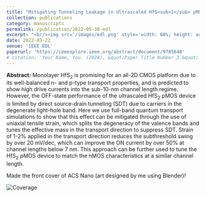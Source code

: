 ```yaml
---
title: "Mitigating Tunneling Leakage in Ultrascaled HfS<sub>2</sub> pMOS Devices With Uniaxial Strain"
collection: publications
category: manuscripts
permalink: /publication/2022-05-30-edl
excerpt: "<br/><img src='/images/edl.png' style='width: 60%; height: auto;'>>"
date: 2022-03-22
venue: 'IEEE EDL'
paperurl: 'https://ieeexplore.ieee.org/abstract/document/9785648'
# citation: 'Your Name, You. (2024). &quot;Paper Title Number 3.&quot; <i>GitHub Journal of Bugs</i>. 1(3).'
---
```


**Abstract:** Monolayer HfS<sub>2</sub> is promising for an all-2D CMOS platform due to its well-balanced n- and p-type transport properties, and is predicted to show high drive currents into the sub-10-nm channel length regime. However, the OFF-state performance of the ultrascaled HfS<sub>2</sub> pMOS device is limited by direct source-drain tunneling (SDT) due to carriers in the degenerate light-hole band. Here we use full-band quantum transport simulations to show that this effect can be mitigated through the use of uniaxial tensile strain, which splits the degeneracy of the valence bands and tunes the effective mass in the transport direction to suppress SDT. Strain of 1-2% applied in the transport direction reduces the subthreshold swing by over 20 mV/dec, which can improve the ON current by over 50% at channel lengths below 7 nm. This approach can be further used to tune the HfS<sub>2</sub> pMOS device to match the nMOS characteristics at a similar channel length.



Made the front cover of ACS Nano (art designed by me using Blender)!

![Coverage](https://manasakani.github.io/images/coverpage.png)
